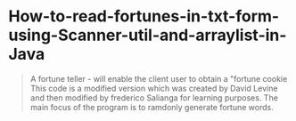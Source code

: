 # How-to-read-fortunes-in-txt-form-using-Scanner-util-and-arraylist-in-Java
>A fortune teller - will enable the client user to obtain a "fortune cookie
>This code is a modified version which was created by David Levine and then modified by frederico Salianga for learning purposes. The main focus of the program is to ramdonly generate fortune words.

